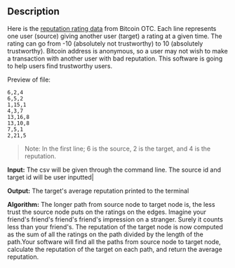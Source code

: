 
## Description
Here is the [reputation rating data](../master/soc-sign-bitcoinotc_notime.csv "Bitcoin file") from Bitcoin OTC. Each line represents one user (source) giving another user (target) a rating at a given time. The rating can go from -10 (absolutely not trustworthy) to 10 (absolutely trustworthy). Bitcoin address is anonymous, so a user may not wish to make a transaction with another user with bad reputation. This software is going to help users find trustworthy users.

Preview of file:

```
6,2,4
6,5,2
1,15,1
4,3,7
13,16,8
13,10,8
7,5,1
2,21,5
```
> Note: In the first line; 6 is the source, 2 is the target, and 4 is the reputation.


**Input:** The csv will be given through the command line. The source id and target id will be user inputted|

**Output:** The target's average reputation printed to the terminal

**Algorithm:** The longer path from source node to target node is, the less trust the source node puts on the ratings on the edges. Imagine your friend's friend's friend's friend's impression on a stranger. Surely it counts less than your friend's. The reputation of the target node is now computed as the sum of all the ratings on the path divided by the length of the path.Your software will find all the paths from source node to target node, calculate the reputation of the target on each path, and return the average reputation.
